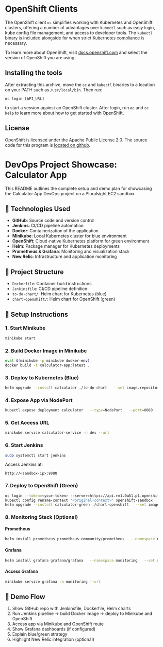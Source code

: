 # OpenShift Clients

The OpenShift client `oc` simplifies working with Kubernetes and OpenShift
clusters, offering a number of advantages over `kubectl` such as easy login,
kube config file management, and access to developer tools. The `kubectl`
binary is included alongside for when strict Kubernetes compliance is necessary.

To learn more about OpenShift, visit [docs.openshift.com](https://docs.openshift.com)
and select the version of OpenShift you are using.

## Installing the tools

After extracting this archive, move the `oc` and `kubectl` binaries
to a location on your PATH such as `/usr/local/bin`. Then run:

    oc login [API_URL]

to start a session against an OpenShift cluster. After login, run `oc` and
`oc help` to learn more about how to get started with OpenShift.

## License

OpenShift is licensed under the Apache Public License 2.0. The source code for this
program is [located on github](https://github.com/openshift/oc).

# DevOps Project Showcase: Calculator App

This README outlines the complete setup and demo plan for showcasing the Calculator App DevOps project on a Pluralsight EC2 sandbox.

## 🔧 Technologies Used
- **GitHub**: Source code and version control
- **Jenkins**: CI/CD pipeline automation
- **Docker**: Containerization of the application
- **Minikube**: Local Kubernetes cluster for blue environment
- **OpenShift**: Cloud-native Kubernetes platform for green environment
- **Helm**: Package manager for Kubernetes deployments
- **Prometheus & Grafana**: Monitoring and visualization stack
- **New Relic**: Infrastructure and application monitoring

## 📁 Project Structure
- `Dockerfile`: Container build instructions
- `Jenkinsfile`: CI/CD pipeline definition
- `to-do-chart/`: Helm chart for Kubernetes (blue)
- `chart-openshift/`: Helm chart for OpenShift (green)

## 🚀 Setup Instructions

### 1. Start Minikube
```bash
minikube start
```

### 2. Build Docker Image in Minikube
```bash
eval $(minikube -p minikube docker-env)
docker build -t calculator-app:latest .
```

### 3. Deploy to Kubernetes (Blue)
```bash
helm upgrade --install calculator ./to-do-chart   --set image.repository=calculator-app   --set image.tag=latest   --namespace dev --create-namespace
```

### 4. Expose App via NodePort
```bash
kubectl expose deployment calculator   --type=NodePort   --port=8080   --target-port=8080   --name=calculator-service   --namespace=dev
```

### 5. Get Access URL
```bash
minikube service calculator-service -n dev --url
```

### 6. Start Jenkins
```bash
sudo systemctl start jenkins
```
Access Jenkins at:
```
http://<sandbox-ip>:8080
```

### 7. Deploy to OpenShift (Green)
```bash
oc login --token=<your-token> --server=https://api.rm1.0a51.p1.openshiftapps.com:6443
kubectl config rename-context "<original-context>" openshift-sandbox
helm upgrade --install calculator-green ./chart-openshift   --set image.repository=kanupriya18/calculator-app   --set image.tag=latest   --kube-context openshift-sandbox   --namespace green --create-namespace
```

### 8. Monitoring Stack (Optional)
#### Prometheus
```bash
helm install prometheus prometheus-community/prometheus   --namespace monitoring --create-namespace   --set server.service.type=NodePort
```
#### Grafana
```bash
helm install grafana grafana/grafana   --namespace monitoring   --set service.type=NodePort   --set adminPassword='admin'
```
#### Access Grafana
```bash
minikube service grafana -n monitoring --url
```

## 🎯 Demo Flow
1. Show GitHub repo with Jenkinsfile, Dockerfile, Helm charts
2. Run Jenkins pipeline → build Docker image → deploy to Minikube and OpenShift
3. Access app via Minikube and OpenShift route
4. Show Grafana dashboards (if configured)
5. Explain blue/green strategy
6. Highlight New Relic integration (optional)
